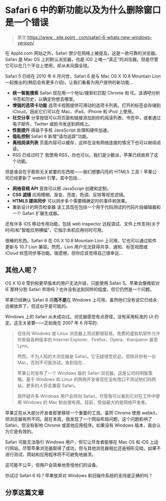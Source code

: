 # Safari 6 中的新功能以及为什么删除窗口是一个错误

> 原文:[https://www . site point . com/safari-6-whats-new-windows-version/](https://www.sitepoint.com/safari-6-whats-new-windows-version/)

在 Apple.com 网站之外，Safari 很少在网络上被提及。这是一款可靠的浏览器。Safari 是 Mac OS 上的默认浏览器，也是 iOS 上唯一“真正”的浏览器。但是尽管它可以在几个平台上使用，却从未风靡全球。

Safari 5 已经在 2010 年 6 月问世，Safari 6 是与 Mac OS X 10.8 Mountain Lion 一起推出的(稍后会有更多介绍)。让我们看看为用户提供的新功能…

*   **统一智能搜索**
    Safari 现在用一个地址/搜索栏匹配 Chrome 和 IE。该酒吧分析书签和历史，以确定你想去哪里。
*   **增强的选项卡功能**
    选项卡视图提供可滑动的选项卡列表。打开的标签会存储到 iCloud，因此它们可以在 Mac、iPad、iPhone 和 iPod 上使用。
*   **社交分享**
    分享按钮可以将页面和链接添加到你的阅读列表、书签中，或者通过电子邮件、Twitter 或脸书发送到网络上。
*   **性能提升**
    得益于多核 JavaScript 处理和硬件加速。
*   **隐私控制**
    Safari 6 新增“请勿追踪”功能。
*   **离线阅读列表**
    页面内容可以缓存，这样在没有网络连接的情况下也可以继续阅读。
*   RSS 已经过时了
    我使用 RSS，你也可以。我们是少数派，苹果已经放弃了这个功能。

但是谁会在乎那些无关紧要的东西呢——我们想要闪亮的 HTML5 工具！苹果公司已经更新了 webkit 引擎，其中包括…

*   **网络音频 API**
    音效可以用 JavaScript 创建和定制。
*   **CSS 滤镜**
    应用模糊、渐变、亮度、色调、反转等视觉滤镜。
*   **HTML5 媒体同步**
    可以同步多个需要精确定时的事件和效果。
*   重新设计的网页检查器
    该工具现在包括一个用于代码测试的代码片段编辑器和一个 Safari 扩展生成器。

还有许多 iOS 移动专用功能，包括 web inspector 远程调试、文件上传支持(关于时间)和“智能应用横幅”，它指示本机应用何时可用。

很棒的东西。Safari 6 在 OS X 10.8 Mountain Lion 上可用，它也可以通过软件更新与 10.7 Lion 兼容。然而，Lion 用户无法获得共享、通知、标签视图或 iCloud 标签同步等功能。很遗憾，但你应该觉得自己很幸运…

## 其他人呢？

OS X 10.6 雪豹和更早版本的用户无法升级，只能使用 Safari 5。苹果会像微软对 IE 那样分割 Safari 市场吗？也许没有达到同样的程度，但它仍然是一个问题。

苹果已经确认 Safari 6 将**而不是**在 Windows 上可用。虽然他们没有说它已经永远被放弃了，但这似乎是可能的。

Windows 上的 Safari 从未成功过。浏览器感觉有点奇怪，没有采用标准的 UI 约定。这无关紧要——正如我在 2007 年 6 月写的:

> 在任何 Windows 或 Linux 浏览器上测试都很容易。免费的虚拟机软件允许你安装各种版本的 Internet Explorer、Firefox、Opera、Konqueror 甚至 Lynx。
> 
> 然而，不为人知的大浏览器是 Safari。它无疑很受欢迎，但除非你有一台 Mac，否则不可能测试。直到现在…
> 
> 苹果公司宣布了一个 Windows 版的 Safari 浏览器。这是公司的明智策略。基于 Windows 和 Linux 的网络开发者现在没有借口不测试他们的网站，更多的人将会兼容 Safari。
> 
> 我怀疑许多 Windows 用户会转向 Safari，尽管我可以看到它对在工作中使用 Windows 的 Mac 粉丝很有用。目前，受益最大的是网络开发者。

苹果正在从大部分开发者那里移除一个重要的工具。虽然 Chrome 使用 webkit，但浏览器有所不同。就在本周，我发现了一个网站布局问题，这个问题影响了 Safari，但没有影响 Chrome 或其他应用程序。如果没有 Windows 版本，我会认为它是有效的。

Safari 可能无法吸引 Windows 用户，但它让开发者能够在 Mac OS 和 iOS 上运行网站。尽管苹果浏览器取得了成功，但与其他浏览器相比还是相形见绌，如果不进行测试，网站和应用程序将不可避免地崩溃。

这可能不公平，但用户会简单地责怪他们的设备。

你试过 Safari 6 吗？苹果放弃对 Windows 和旧操作系统的支持是正确的吗？

## 分享这篇文章